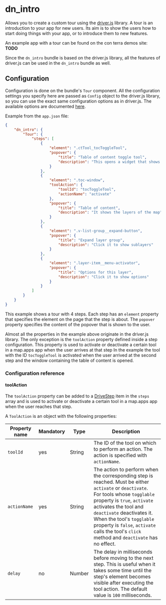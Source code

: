 # dn_intro

Allows you to create a custom tour using the [driver.js](https://driverjs.com/) library.
A tour is an introduction to your app for new users. Its aim is to show the users how to start doing things with your app, or to introduce them to new features.

An example app with a tour can be found on the con terra demos site: **TODO**

Since the `dn_intro` bundle is based on the driver.js library, all the features of driver.js can be used in the `dn_intro` bundle as well.

## Configuration

Configuration is done on the bundle's `Tour` component.
All the configuration settings you specify here are passed as `Config` object to the driver.js library, so you can use the exact same configuration options as in driver.js. The available options are documented [here](https://driverjs.com/docs/configuration).

Example from the `app.json` file:

````json
{
    "dn_intro": {
        "Tour": {
            "steps": [
                {
                    "element": ".ctTool_tocToggleTool",
                    "popover": {
                        "title": "Table of content toggle tool",
                        "description": "This opens a widget that shows you the layer of the map"
                    }
                },
                {
                    "element": ".toc-window",
                    "toolAction": {
                        "toolId": "tocToggleTool",
                        "actionName": "activate"
                    },
                    "popover": {
                        "title": "Table of content",
                        "description": "It shows the layers of the map"
                    }
                },
                {
                    "element": ".v-list-group__expand-button",
                    "popover": {
                        "title": "Expand layer group",
                        "description": "Click it to show sublayers"
                    }
                },
                {
                    "element": ".layer-item__menu-activator",
                    "popover": {
                        "title": "Options for this layer",
                        "description": "Click it to show options"
                    }
                }
            ]
        }
    }
}
````
This example shows a tour with 4 steps. Each step has an `element` property that specifies the element on the page that the step is about.
The `popover` property specifies the content of the popover that is shown to the user.

Almost all the properties in the example above originate in the driver.js library.
The only exception is the `toolAction` property defined inside a step configuration.
This property is used to activate or deactivate a certain tool in a map.apps app when the user arrives at that step
In the example the tool with the ID `tocToggleTool` is activated when the user arrived at the second step and the window containing the table of content is opened.

### Configuration reference

#### toolAction

The `toolAction` property can be added to a [DriveStep](https://driverjs.com/docs/configuration) item in the `steps` array  and is used to activate or deactivate a certain tool in a map.apps app when the user reaches that step.

A `ToolAction` is an object with the following properties:

| Property name | Mandatory | Type   | Description                                                                                                                                                                                                                                                                                                                                       |
|---------------|-----------|--------|---------------------------------------------------------------------------------------------------------------------------------------------------------------------------------------------------------------------------------------------------------------------------------------------------------------------------------------------------|
| `toolId`      | yes       | String | The ID of the tool on which to perform an action. The action is specified with `actionName`.                                                                                                                                                                                                                                                      |
| `actionName`  | yes       | String | The action to perform when the corresponding step is reached. Must be either `activate` or `deactivate`. <br/>For tools whose `togglable` property is `true`, `activate` activates the tool and `deactivate` deactivates it. <br/>When the tool's `togglable` property is `false`, `activate` calls the tool's `click` method and `deactivate` has no effect. |
| `delay`        | no        | Number | The delay in milliseconds before moving to the next step. This is useful when it takes some time until the step's element becomes visible after executing the tool action. The default value is `100` milliseconds.                                                                                                                                                                                                                                                                                                                                                              |


